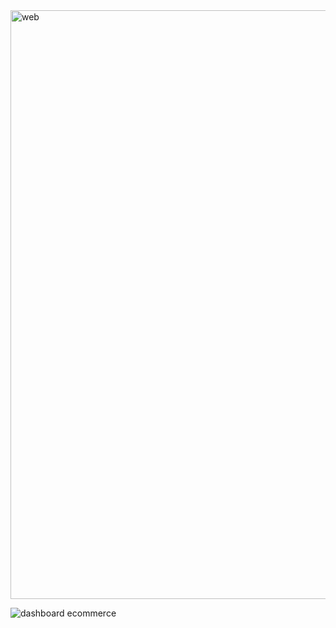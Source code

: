 
<img width="942" alt="web" src="https://github.com/user-attachments/assets/0da327f5-80b8-4a64-a33a-db2357f2ccf7">

![dashboard ecommerce](https://github.com/user-attachments/assets/be7c0b68-6507-43f6-9de1-4261acc12a8c)

